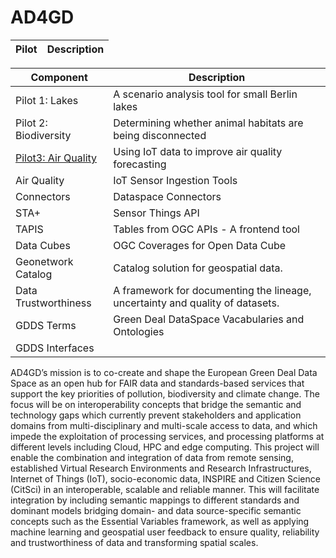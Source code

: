  # AD4GD

 | Pilot                         | Description                                                                   |
|--------------------------------|-------------------------------------------------------------------------------|



 | Component              | Description                                                                   |
|-------------------------|-------------------------------------------------------------------------------|
| Pilot 1: Lakes          | A scenario analysis tool for small Berlin lakes                               |
| Pilot 2: Biodiversity   | Determining whether animal habitats are being disconnected                    |
| [Pilot3: Air Quality](pilot-3-air-quality)     | Using IoT data to improve air quality forecasting                             |
| Air Quality             | IoT Sensor Ingestion Tools                                                    |
| Connectors              | Dataspace Connectors                                                          |
| STA+                    | Sensor Things API                                                             |
| TAPIS                   | Tables from OGC APIs - A frontend tool                                        |
| Data Cubes              | OGC Coverages for Open Data Cube                                              |
| Geonetwork Catalog      | Catalog solution for geospatial data.                                         |
| Data Trustworthiness    | A framework for documenting the lineage, uncertainty and quality of datasets. |
| GDDS Terms              | Green Deal DataSpace Vacabularies and Ontologies                              |
| GDDS Interfaces         |                                                                               |

AD4GD’s mission is to co-create and shape the European Green Deal Data Space as an open hub for FAIR data and standards-based services that support the key priorities of pollution, biodiversity and climate change. The focus will be on interoperability concepts that bridge the semantic and technology gaps which currently prevent stakeholders and application domains from multi-disciplinary and multi-scale access to data, and which impede the exploitation of processing services, and processing platforms at different levels including Cloud, HPC and edge computing.
This project will enable the combination and integration of data from remote sensing, established Virtual Research Environments and Research Infrastructures, Internet of Things (IoT), socio-economic data, INSPIRE and Citizen Science (CitSci) in an interoperable, scalable and reliable manner. This will facilitate integration by including semantic mappings to different standards and dominant models bridging domain- and data source-specific semantic concepts such as the Essential Variables framework, as well as applying machine learning and geospatial user feedback to ensure quality, reliability and trustworthiness of data and transforming spatial scales.

